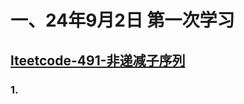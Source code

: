 # 一、24年9月2日 第一次学习
## [lteetcode-491-非递减子序列](https://leetcode.cn/problems/non-decreasing-subsequences/description/)

### 1.



